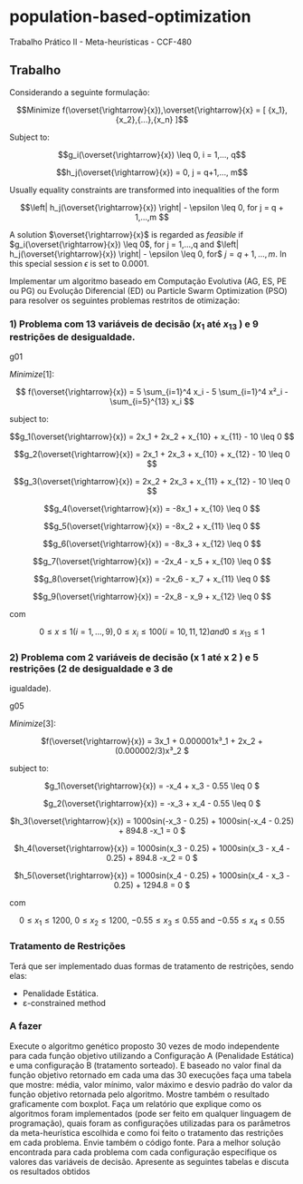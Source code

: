 # population-based-optimization
Trabalho Prático II - Meta-heurísticas - CCF-480

## Trabalho

Considerando a seguinte formulação:

<center>

$$Minimize f(\overset{\rightarrow}{x}),\overset{\rightarrow}{x} = [ {x_1},{x_2},{...},{x_n} ]$$

</center>

Subject to:

<center>

$$g_i(\overset{\rightarrow}{x}) \leq 0, i = 1,..., q$$

$$h_j(\overset{\rightarrow}{x}) = 0, j = q+1,..., m$$

</center>

Usually equality constraints are transformed into inequalities of the form

<center>

$$\left| h_j(\overset{\rightarrow}{x}) \right| - \epsilon \leq 0, for j = q + 1,...,m $$

</center>

A solution $\overset{\rightarrow}{x}$ is regarded as *feasible* if $g_i(\overset{\rightarrow}{x}) \leq 0$, for j = 1,...,q  and $\left| h_j(\overset{\rightarrow}{x}) \right| - \epsilon \leq 0, for$ $j = q + 1,...,m$.  In this special session $\epsilon$ is set to  0.0001.


Implementar um algoritmo baseado em Computação Evolutiva (AG, ES, PE ou PG) ou
Evolução Diferencial (ED) ou Particle Swarm Optimization (PSO) para resolver os
seguintes problemas restritos de otimização:

### 1) Problema com 13 variáveis de decisão ($x_1$ até $x_{13}$ ) e 9 restrições de desigualdade.

g01

$Minimize [1]$:

<center>

$$ f(\overset{\rightarrow}{x}) = 5 \sum_{i=1}^4 x_i - 5 \sum_{i=1}^4 x²_i -  \sum_{i=5}^{13} x_i $$

</center>

subject to:

<center>

$$g_1(\overset{\rightarrow}{x})  =  2x_1 + 2x_2 + x_{10} + x_{11} - 10 \leq 0 $$

$$g_2(\overset{\rightarrow}{x}) = 2x_1 + 2x_3 + x_{10} + x_{12} - 10 \leq 0 $$

$$g_3(\overset{\rightarrow}{x}) = 2x_2 + 2x_3 + x_{11} + x_{12} - 10 \leq 0 $$

$$g_4(\overset{\rightarrow}{x}) = -8x_1 + x_{10} \leq 0 $$

$$g_5(\overset{\rightarrow}{x}) = -8x_2 + x_{11} \leq 0 $$

$$g_6(\overset{\rightarrow}{x}) = -8x_3 + x_{12} \leq 0 $$

$$g_7(\overset{\rightarrow}{x}) = -2x_4 - x_5 + x_{10} \leq 0 $$

$$g_8(\overset{\rightarrow}{x}) = -2x_6 - x_7 + x_{11} \leq 0 $$

$$g_9(\overset{\rightarrow}{x}) = -2x_8 - x_9 + x_{12} \leq 0 $$

</center>

com

<center>

$$0 \leq x \leq 1 (i = 1,...,9), 0 \leq  x_i \leq 100  (i = 10, 11, 12) and 0 \leq  x_{13} \leq 1$$

</center>

### 2) Problema com 2 variáveis de decisão (x 1 até x 2 ) e 5 restrições (2 de desigualdade e 3 de
igualdade).

g05

$Minimize [3]$:

<center>

$f(\overset{\rightarrow}{x}) =  3x_1 + 0.000001x³_1 + 2x_2 + (0.000002/3)x³_2 $

</center>

subject to:

<center>

$g_1(\overset{\rightarrow}{x})  =  -x_4 + x_3 - 0.55 \leq 0 $

$g_2(\overset{\rightarrow}{x}) = -x_3 + x_4 - 0.55 \leq 0 $

$h_3(\overset{\rightarrow}{x}) = 1000sin(-x_3 - 0.25) + 1000sin(-x_4 - 0.25) + 894.8 -x_1   = 0 $

$h_4(\overset{\rightarrow}{x}) = 1000sin(x_3 - 0.25) + 1000sin(x_3 - x_4 - 0.25) + 894.8 -x_2   = 0 $

$h_5(\overset{\rightarrow}{x}) = 1000sin(x_4 - 0.25) + 1000sin(x_4 - x_3 - 0.25) + 1294.8   = 0 $

</center>

com

<center>

$0 \leq x_1 \leq 1200$, $0 \leq x_2 \leq 1200$, $-0.55 \leq x_3 \leq 0.55$ and $-0.55 \leq x_4 \leq 0.55$

</center>

### Tratamento de Restrições

Terá que ser implementado duas formas de tratamento de restrições, sendo elas:

- Penalidade Estática.
- ɛ-constrained method


### A fazer

Execute o algoritmo genético proposto 30 vezes de modo independente para cada função
objetivo utilizando a Configuração A (Penalidade Estática) e uma configuração B
(tratamento sorteado). E baseado no valor final da função objetivo retornado em cada uma
das 30 execuções faça uma tabela que mostre: média, valor mínimo, valor máximo e desvio
padrão do valor da função objetivo retornada pelo algoritmo. Mostre também o resultado
graficamente com boxplot. Faça um relatório que explique como os algoritmos foram
implementados (pode ser feito em qualquer linguagem de programação), quais foram
as configurações utilizadas para os parâmetros da meta-heurística escolhida e como foi
feito o tratamento das restrições em cada problema. Envie também o código fonte. Para a
melhor solução encontrada para cada problema com cada configuração especifique
os valores das variáveis de decisão. Apresente as seguintes tabelas e discuta os resultados
obtidos